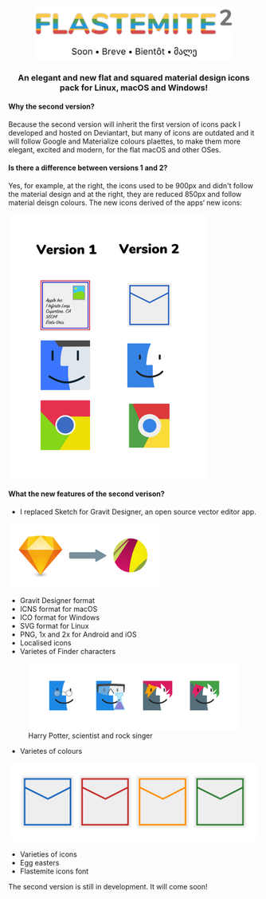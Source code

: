 <p align="center"> 
<img src="Title.png" alt="Title" width="400px">
</p>

<h3 align="center">An elegant and new flat and squared material design icons pack for Linux, macOS and Windows!</h3>

#### Why the second version?
Because the second version will inherit the first version of icons pack I developed and hosted on Deviantart, but many of icons are outdated and it will follow Google and Materialize colours plaettes, to make them more elegant, excited and modern, for the flat macOS and other OSes. 

#### Is there a difference between versions 1 and 2?

Yes, for example, at the right, the icons used to be 900px and didn't follow the material design and at the right, they are reduced 850px and follow material deisgn colours. The new icons derived of the apps‘ new icons:

<img src="Examples of two versions.png" alt="Two versions" width="400px">

#### What the new features of the second verison?
* I replaced Sketch for Gravit Designer, an open source vector editor app.

<img src="Switch.png" alt="Switch" width="300px">

* Gravit Designer format
* ICNS format for macOS
* ICO format for Windows
* SVG format for Linux
* PNG, 1x and 2x for Android and iOS
* Localised icons
* Varietes of Finder characters

<figure>
 <img src="Varietes of Finder characters.png" alt="Finder">
 <figcaption>Harry Potter, scientist and rock singer</figcaption>
</figure>

* Varietes of colours

<img src="Varietes of colours.png" alt="Colours">

* Varieties of icons
* Egg easters
* Flastemite icons font

The second version is still in development. It will come soon!
